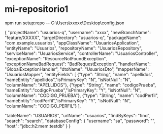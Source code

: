 # mi-repositorio1

npm run setup:repo -- C:\Users\xxxxx\Desktop\config.json

{
  "projectName": "usuarios-q",
  "username": "xxxx",
  "newBranchName": "feature/XXXXX",
  "targetDirectory": "usuarios-q",
  "packageName": "com.example.usuarios",
  "appClassName": "UsuariosApplication",
  "entityName": "Usuarios",
  "repositoryName": "UsuariosRepository",
  "serviceName": "UsuariosService",
  "controllerName": "UsuariosController",
  "exceptionName": "ResourceNotFoundException",
  "exceptionNameBadRequest": "BadRequestException",
  "handlerName": "GlobalExceptionHandler",
  "dtoName": "UsuariosDto",
  "mapperName": "UsuariosMapper",
  "entityFields": [
    {"type": "String", "name": "apellidos", "nameEntity":"apellidos","isPrimaryKey": "N", "isNotNull": "N", "columnName": "APELLIDOS"},
    {"type": "String", "name": "codigoPrueba", "nameEntity":"codigoPrueba","isPrimaryKey": "Y", "isNotNull": "N", "columnName": "CODIGO_PRUEBA"},
    {"type": "String", "name": "codPerfil", "nameEntity":"codPerfil","isPrimaryKey": "Y", "isNotNull": "N", "columnName": "CODIGO_PERFIL"}
  ],

  "tableName": "USUARIOS",
  "urlName": "usuarios",
  "findByKeys": "find",
  "search": "search",
  "databaseConfig": {
    "username": "sa",
    "password": "",
    "host": "jdbc:h2:mem:testdb"
  }
}
